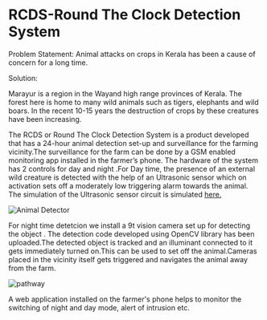 # RCDS-Round The Clock Detection System

Problem Statement:
Animal attacks on crops in Kerala has been a cause of concern for a long time.

Solution:

Marayur is a region in the Wayand high range provinces of Kerala. The forest here is home to many wild animals such as tigers, elephants and wild boars. In the recent 10-15 years the destruction of crops by these creatures have been increasing.


The RCDS or Round The Clock Detection System is a product developed that has a 24-hour  animal detection set-up and surveillance for the farming vicinity.The surveillance for the farm can be done by a GSM enabled  monitoring app installed in the farmer’s phone.
The hardware of the system has 2 controls for day and night .For Day time,  the presence of an external wild creature is detected with the help of an Ultrasonic sensor which on activation sets off a  moderately low triggering alarm towards the animal. The simulation of the Ultrasonic sensor circuit is simulated [here.](https://www.tinkercad.com/things/4batVNO9OJZ-test/editel?sharecode=KnvPZKgdMqX2d_8PNaXX0Jo2ahHH1qfF4zlye5tGsnA)

![Animal Detector](https://user-images.githubusercontent.com/67196669/120081153-95e23c00-c0d9-11eb-9220-c26d52f7b1b7.png)

For night time detetcion we  install a 9t vision camera set up for detecting the object . The detection code developed using OpenCV library has been uploaded.The detected object is tracked and an illuminant connected to it gets immediately turned on.This can be used to set off the animal.Cameras placed in the vicinity itself gets triggered and  navigates the animal away from the farm.

![pathway](https://user-images.githubusercontent.com/67196669/120081557-db076d80-c0db-11eb-8760-380e714783bb.jpeg)


A web application installed on the farmer's phone helps to monitor the switching of night and day mode, alert of intrusion etc.







